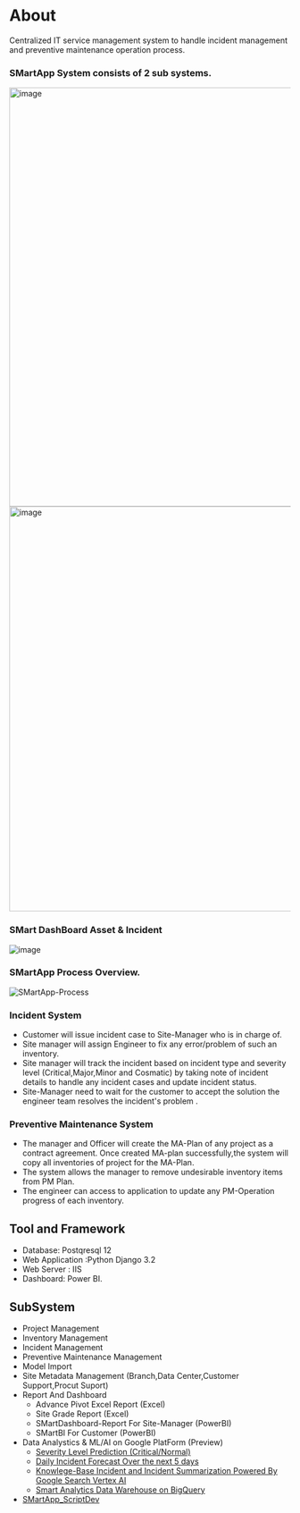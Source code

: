 # About
Centralized IT service management system  to handle incident management and preventive maintenance operation process.
### SMartApp System  consists of 2 sub systems.
<img width="750" alt="image" src="https://github.com/technqvi/SMartApp/assets/38780060/a7c06417-2e6a-489b-be2f-574b852c967c">
<img width="725" alt="image" src="https://github.com/technqvi/SMartApp/assets/38780060/a5875f1a-040a-4947-9546-4b028eba543b">

 ### SMart DashBoard Asset & Incident
![image](https://github.com/technqvi/SMartApp/assets/38780060/a095f115-0c59-4ab1-9c0c-af14bc964d21)

### SMartApp Process Overview.
![SMartApp-Process](https://github.com/technqvi/SMartApp/assets/38780060/f0dd75cf-01e3-4054-8225-a8a6e4a4e151)

### Incident System
* Customer will issue incident case to Site-Manager who is in charge of.
* Site manager will assign Engineer to fix any error/problem of such an inventory.
* Site manager will track the incident based on incident type and severity level (Critical,Major,Minor and Cosmatic)   by taking note of incident details to handle  any incident cases and update incident  status.
* Site-Manager need to wait for the customer to accept the solution the engineer team  resolves  the incident's problem .
### Preventive Maintenance System
* The manager and Officer will create the MA-Plan of any project as a contract agreement. Once created MA-plan successfully,the system will copy all inventories of project for the MA-Plan.
* The system allows the manager to remove undesirable inventory items from PM Plan.
* The engineer can access to application to update any PM-Operation progress of each inventory.


## Tool and Framework
- Database: Postqresql 12
- Web Application :Python Django 3.2
- Web Server : IIS 
- Dashboard: Power BI.

## SubSystem
 - Project Management
 - Inventory Management
 - Incident Management
 - Preventive Maintenance Management
 - Model Import
 - Site Metadata Management (Branch,Data Center,Customer Support,Procut Suport)
 - Report And Dashboard
   - Advance Pivot Excel Report (Excel)
   - Site Grade Report (Excel)
   - SMartDashboard-Report For Site-Manager (PowerBI)
   - SMartBI For Customer (PowerBI)
 - Data Analystics & ML/AI on Google PlatForm (Preview)
   - [Severity Level Prediction (Critical/Normal)](https://github.com/technqvi/SMart-AI/tree/main/Model-TF_DF)
   - [Daily Incident Forecast Over the next 5 days](https://github.com/technqvi/SMart-AI/tree/main/DailyIncidentForecast)
   - [Knowlege-Base Incident and Incident Summarization Powered By Google Search Vertex AI](https://github.com/technqvi/SMartSearch-Summarization)
   - [Smart Analytics Data Warehouse on BigQuery](https://github.com/technqvi/SMartDataHub-DBToBigQuery)
 - [SMartApp_ScriptDev](https://github.com/technqvi/SMartApp_ScriptDev)
   
